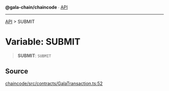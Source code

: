 **@gala-chain/chaincode** ∙ [API](../exports.md)

***

[API](../exports.md) > SUBMIT

# Variable: SUBMIT

> **SUBMIT**: `SUBMIT`

## Source

[chaincode/src/contracts/GalaTransaction.ts:52](https://github.com/GalaChain/sdk/blob/bcbbb18/chaincode/src/contracts/GalaTransaction.ts#L52)
